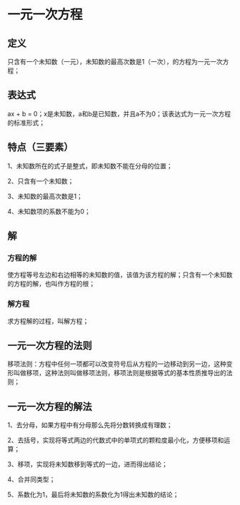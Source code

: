 # 一元一次方程

## 定义
只含有一个未知数（一元），未知数的最高次数是1（一次），的方程为一元一次方程；

## 表达式
ax + b = 0；x是未知数，a和b是已知数，并且a不为0；该表达式为一元一次方程的标准形式；

## 特点（三要素）
1、未知数所在的式子是整式，即未知数不能在分母的位置；

2、只含有一个未知数；

3、未知数的最高次数是1；

4、未知数项的系数不能为0；

## 解
### 方程的解
使方程等号左边和右边相等的未知数的值，该值为该方程的解；只含有一个未知数的方程的解，也叫作方程的根；

### 解方程
求方程解的过程，叫解方程；

## 一元一次方程的法则
移项法则：方程中任何一项都可以改变符号后从方程的一边移动到另一边，这种变形叫做移项，这种法则叫做移项法则，移项法则是根据等式的基本性质推导出的法则；

## 一元一次方程的解法
1、去分母，如果方程中有分母那么先将分数转换成有理数；

2、去括号，实现将等式两边的代数式中的单项式的颗粒度最小化，方便移项和运算；

3、移项，实现将未知数移到等式的一边，进而得出结论；

4、合并同类型；

5、系数化为1，最后将未知数的系数化为1得出未知数的结论；
